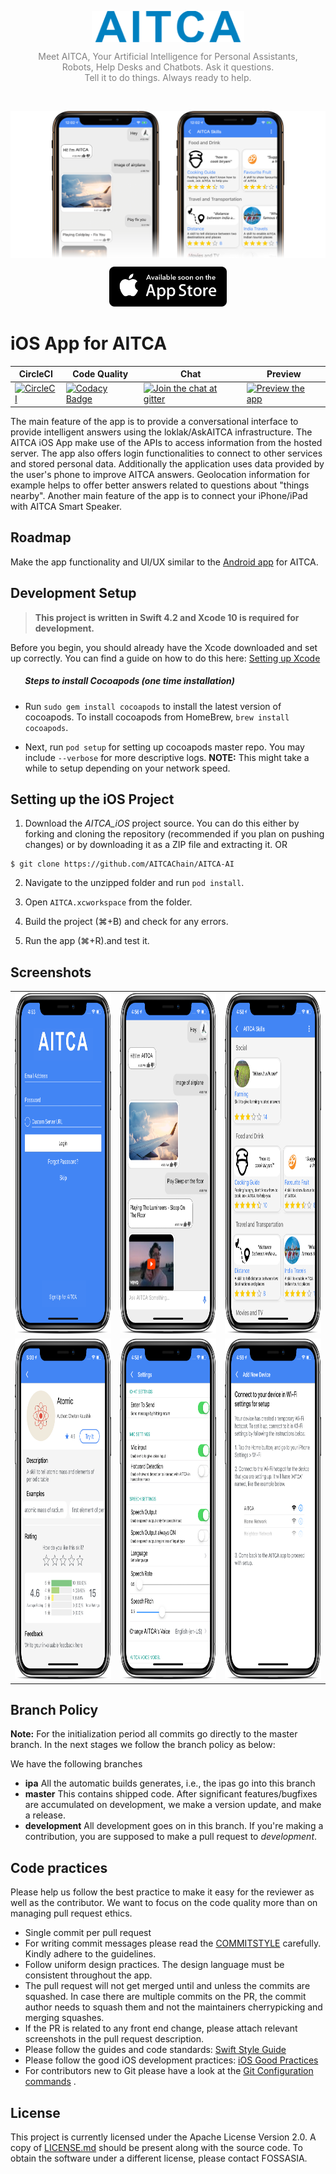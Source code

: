<p align="center"><img src="docs/_static/aitca-logo.png" height="50" align="center"></p>

<p align="center" style="color: gray;">
Meet AITCA, Your Artificial Intelligence for Personal Assistants,<br> Robots, Help Desks and Chatbots. Ask it questions.<br> Tell it to do things. Always ready to help.
</p>

<br />

<p align="center"><img src="docs/_static/app_mask.png" align="center"></p>

<p align="center">  
  <a href="https://github.com/AITCAChain/AITCA-AI">
  <img alt="Download on the app store" src="docs/_static/app_store_bedge.png" height="64">
  </a>
</p>

# iOS App for AITCA

| **CircleCI** | **Code Quality** | **Chat** | **Preview** |
|--------------|------------------|----------|-------------|
| [![CircleCI](https://circleci.com/gh/fossasia/susi_iOS.svg?style=svg)](https://circleci.com/gh/fossasia/susi_iOS) | [![Codacy Badge](https://api.codacy.com/project/badge/Grade/4faa165463a44fffbd23f319d78a26ea)](https://www.codacy.com/app/mb/susi_iOS?utm_source=github.com&utm_medium=referral&utm_content=fossasia/susi_iOS&utm_campaign=badger) | [![Join the chat at gitter](https://badges.gitter.im/fossasia/susi_iOS.svg)](https://gitter.im/fossasia/susi_iOS?utm_source=badge&utm_medium=badge&utm_campaign=pr-badge&utm_content=badge) | [![Preview the app](https://img.shields.io/badge/Preview-Appetize.io-orange.svg)](https://appetize.io/app/bngee02t60ambqz5ed3kjgfgkm) |

The main feature of the app is to provide a conversational interface to provide intelligent answers using the loklak/AskAITCA infrastructure. The AITCA iOS App make use of the APIs to access information from the hosted server. The app also offers login functionalities to connect to other services and stored personal data. Additionally the application uses data provided by the user's phone to improve AITCA answers. Geolocation information for example helps to offer better answers related to questions about "things nearby". Another main feature of the app is to connect your iPhone/iPad with AITCA Smart Speaker.

## Roadmap

Make the app functionality and UI/UX similar to the [Android app](https://github.com/fossasia/susi_android) for AITCA.

## Development Setup
> __This project is written in Swift 4.2 and Xcode 10 is required for development.__

Before you begin, you should already have the Xcode downloaded and set up correctly. You can find a guide on how to do this here: [Setting up Xcode](https://developer.apple.com/xcode/)

##### &nbsp;&nbsp;&nbsp;&nbsp;&nbsp;&nbsp; Steps to install Cocoapods (one time installation)

- Run `sudo gem install cocoapods` to install the latest version of cocoapods. To install cocoapods from HomeBrew, `brew install cocoapods`.

-  Next, run `pod setup` for setting up cocoapods master repo. You may include `--verbose` for more descriptive logs.
**NOTE:** This might take a while to setup depending on your network speed.

## Setting up the iOS Project

1. Download the _AITCA_iOS_ project source. You can do this either by forking and cloning the repository (recommended if you plan on pushing changes) or by downloading it as a ZIP file and extracting it. OR
```
$ git clone https://github.com/AITCAChain/AITCA-AI
```

2. Navigate to the unzipped folder and run `pod install`.

3. Open `AITCA.xcworkspace` from the folder.

4. Build the project (⌘+B) and check for any errors.

5. Run the app (⌘+R).and test it.

## Screenshots

<table>
  <tr>
    <td><img src="docs/_static/Screen1.png" height = "545" width="271.25"></td>
    <td><img src="docs/_static/Screen2.png" height = "545" width="271.25"></td>
    <td><img src="docs/_static/Screen3.png" height = "545" width="271.25"></td>
  </tr>
  <tr>
    <td><img src="docs/_static/Screen4.png" height = "545" width="271.25"></td>
    <td><img src="docs/_static/Screen5.png" height = "545" width="271.25"></td>
    <td><img src="docs/_static/Screen6.png" height = "545" width="271.25"></td>
  </tr>
</table>

## Branch Policy

**Note:** For the initialization period all commits go directly to the master branch. In the next stages we follow the branch policy as below:

We have the following branches
* **ipa**
All the automatic builds generates, i.e., the ipas go into this branch
* **master**
This contains shipped code. After significant features/bugfixes are accumulated on development, we make a version update, and make a release.
* **development**
All development goes on in this branch. If you're making a contribution,
you are supposed to make a pull request to _development_.


## Code practices

Please help us follow the best practice to make it easy for the reviewer as well as the contributor. We want to focus on the code quality more than on managing pull request ethics. 

* Single commit per pull request
* For writing commit messages please read the [COMMITSTYLE](docs/commitStyle.md) carefully. Kindly adhere to the guidelines.
* Follow uniform design practices. The design language must be consistent throughout the app.
* The pull request will not get merged until and unless the commits are squashed. In case there are multiple commits on the PR, the commit author needs to squash them and not the maintainers cherrypicking and merging squashes.
* If the PR is related to any front end change, please attach relevant screenshots in the pull request description.
* Please follow the guides and code standards: [Swift Style Guide](https://google.github.io/swift/)
* Please follow the good iOS development practices: [iOS Good Practices](https://github.com/futurice/ios-good-practices)
* For contributors new to Git please have a look at the [Git Configuration commands](docs/gitconfiguration.md) .

## License

This project is currently licensed under the Apache License Version 2.0. A copy of [LICENSE.md](https://github.com/AITCAChain/AITCA-AI/blob/master/LICENSE) should be present along with the source code. To obtain the software under a different license, please contact FOSSASIA.


